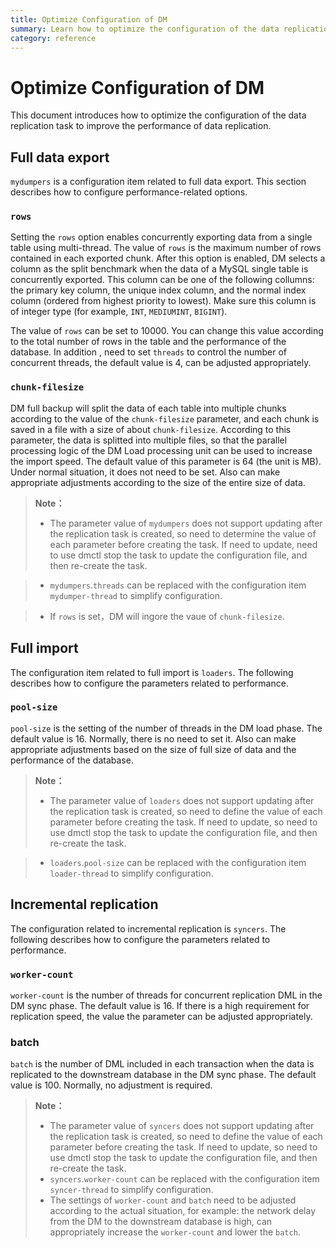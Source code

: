 ```yaml
---
title: Optimize Configuration of DM
summary: Learn how to optimize the configuration of the data replication task to improve the performance of data replication.
category: reference
---
```


# Optimize Configuration of DM

This document introduces how to optimize the configuration of the data replication task to improve the performance of data replication.

## Full data export

`mydumpers` is a configuration item related to full data export. This section describes how to configure performance-related options.

### `rows`

Setting the `rows` option enables concurrently exporting data from a single table using multi-thread. The value of `rows` is the maximum number of rows contained in each exported chunk. After this option is enabled, DM selects a column as the split benchmark when the data of a MySQL single table is concurrently exported. This column can be one of the following collumns: the primary key column, the unique index column, and the normal index column (ordered from highest priority to lowest). Make sure this column is of integer type (for example, `INT`, `MEDIUMINT`, `BIGINT`). 

The value of `rows` can be set to 10000. You can change this value according to the total number of rows in the table and the performance of the database. In addition , need to set `threads` to control the number of concurrent threads, the default value is 4, can be adjusted appropriately.

### `chunk-filesize`

DM full backup will split the data of each table into multiple chunks according to the value of the `chunk-filesize` parameter, and each chunk is saved in a file with a size of about `chunk-filesize`. According to this parameter, the data is splitted into multiple files, so that the parallel processing logic of the DM Load processing unit can be used to increase the import speed. The default value of this parameter is 64 (the unit is MB). Under normal situation, it does not need to be set. Also can make appropriate adjustments according to the size of the entire size of data.

> **Note：**
>
> - The parameter value of `mydumpers` does not support updating after the replication task is created, so need to determine the value of each parameter before creating the task. If need to update, need to use dmctl stop the task to update the configuration file, and then re-create the task.

> - `mydumpers`.`threads` can be replaced with the configuration item `mydumper-thread` to simplify configuration.

> - If `rows` is set，DM will ingore the vaue of `chunk-filesize`. 

## Full import 

The configuration item related to full import is `loaders`. The following describes how to configure the parameters related to performance.

### `pool-size`

`pool-size` is the setting of the number of threads in the DM load phase. The default value is 16. Normally, there is no need to set it. Also can make appropriate adjustments based on the size of full size of data and the performance of the database.

> **Note：**
>
> - The parameter value of `loaders` does not support updating after the replication task is created, so need to define the value of each parameter before creating the task. If need to update, so need to use dmctl stop the task to update the configuration file, and then re-create the task.

> - `loaders`.`pool-size` can be replaced with the configuration item `loader-thread` to simplify configuration.

## Incremental replication

The configuration related to incremental replication is `syncers`. The following describes how to configure the parameters related to performance.

### `worker-count`

`worker-count` is the number of threads for concurrent replication DML in the DM sync phase. The default value is 16. If there is a high requirement for replication speed, the value the parameter can be adjusted appropriately.

### batch

`batch` is the number of DML included in each transaction when the data is replicated to the downstream database in the DM sync phase. The default value is 100. Normally, no adjustment is required.

> **Note：**
>
> - The parameter value of `syncers` does not support updating after the replication task is created, so need to define the value of each parameter before creating the task. If need to update, so need to use dmctl stop the task to update the configuration file, and then re-create the task.
> - `syncers`.`worker-count` can be replaced with the configuration item `syncer-thread` to simplify configuration.
> - The settings of `worker-count` and `batch` need to be adjusted according to the actual situation, for example: the network delay from the DM to the downstream database is high, can appropriately increase the `worker-count` and lower the `batch`.
